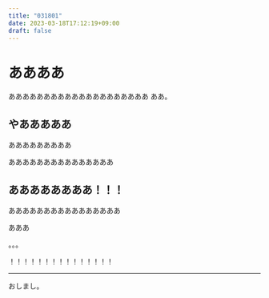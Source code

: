 ```yaml
---
title: "031801"
date: 2023-03-18T17:12:19+09:00
draft: false
---
```


# ああああ

ああああああああああああああああああああ
ああ。

## やあああああ

あああああああああ


あああああああああああああああ


## ああああああああ！！！

ああああああああああああああああ

あああ

。。。

！！！！！！！！！！！！！！！

---

おしまし。